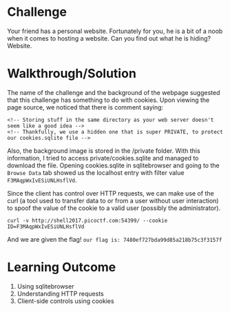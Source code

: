 # Challenge

Your friend has a personal website. Fortunately for you, he is a bit of a noob when it comes to hosting a website. Can you find out what he is hiding? Website.

# Walkthrough/Solution

The name of the challenge and the background of the webpage suggested that this challenge has something to do with cookies. Upon viewing the page source, we noticed that there is comment saying:

```
<!-- Storing stuff in the same directory as your web server doesn't seem like a good idea -->
<!-- Thankfully, we use a hidden one that is super PRIVATE, to protect our cookies.sqlite file -->
```
Also, the background image is stored in the /private folder. With this information, I tried to access private/cookies.sqlite and managed to download the file. Opening cookies.sqlite in sqlitebrowser and going to the `Browse Data` tab showed us the localhost entry with filter value `F3MAqpWxIvESiUNLHsflVd`. </br>

Since the client has control over HTTP requests, we can make use of the curl (a tool used to transfer data to or from a user without user interaction) to spoof the value of the cookie to a valid user (possibly the administrator). </br>

`curl -v http://shell2017.picoctf.com:54399/ --cookie ID=F3MAqpWxIvESiUNLHsflVd`

And we are given the flag! `our flag is: 7480ef727bda99d85a218b75c3f3157f`

# Learning Outcome

1) Using sqlitebrowser
2) Understanding HTTP requests
3) Client-side controls using cookies


